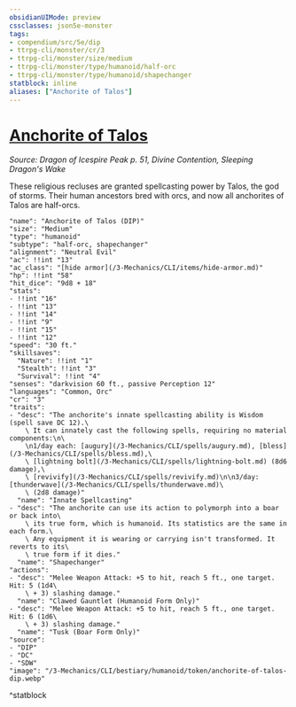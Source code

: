 ```yaml
---
obsidianUIMode: preview
cssclasses: json5e-monster
tags:
- compendium/src/5e/dip
- ttrpg-cli/monster/cr/3
- ttrpg-cli/monster/size/medium
- ttrpg-cli/monster/type/humanoid/half-orc
- ttrpg-cli/monster/type/humanoid/shapechanger
statblock: inline
aliases: ["Anchorite of Talos"]
---
```

# [Anchorite of Talos](3-Mechanics\CLI\bestiary\humanoid/anchorite-of-talos-dip.md)
*Source: Dragon of Icespire Peak p. 51, Divine Contention, Sleeping Dragon's Wake*  

These religious recluses are granted spellcasting power by Talos, the god of storms. Their human ancestors bred with orcs, and now all anchorites of Talos are half-orcs.

```statblock
"name": "Anchorite of Talos (DIP)"
"size": "Medium"
"type": "humanoid"
"subtype": "half-orc, shapechanger"
"alignment": "Neutral Evil"
"ac": !!int "13"
"ac_class": "[hide armor](/3-Mechanics/CLI/items/hide-armor.md)"
"hp": !!int "58"
"hit_dice": "9d8 + 18"
"stats":
- !!int "16"
- !!int "13"
- !!int "14"
- !!int "9"
- !!int "15"
- !!int "12"
"speed": "30 ft."
"skillsaves":
  "Nature": !!int "1"
  "Stealth": !!int "3"
  "Survival": !!int "4"
"senses": "darkvision 60 ft., passive Perception 12"
"languages": "Common, Orc"
"cr": "3"
"traits":
- "desc": "The anchorite's innate spellcasting ability is Wisdom (spell save DC 12).\
    \ It can innately cast the following spells, requiring no material components:\n\
    \n1/day each: [augury](/3-Mechanics/CLI/spells/augury.md), [bless](/3-Mechanics/CLI/spells/bless.md),\
    \ [lightning bolt](/3-Mechanics/CLI/spells/lightning-bolt.md) (8d6 damage),\
    \ [revivify](/3-Mechanics/CLI/spells/revivify.md)\n\n3/day: [thunderwave](/3-Mechanics/CLI/spells/thunderwave.md)\
    \ (2d8 damage)"
  "name": "Innate Spellcasting"
- "desc": "The anchorite can use its action to polymorph into a boar or back into\
    \ its true form, which is humanoid. Its statistics are the same in each form.\
    \ Any equipment it is wearing or carrying isn't transformed. It reverts to its\
    \ true form if it dies."
  "name": "Shapechanger"
"actions":
- "desc": "Melee Weapon Attack: +5 to hit, reach 5 ft., one target. Hit: 5 (1d4\
    \ + 3) slashing damage."
  "name": "Clawed Gauntlet (Humanoid Form Only)"
- "desc": "Melee Weapon Attack: +5 to hit, reach 5 ft., one target. Hit: 6 (1d6\
    \ + 3) slashing damage."
  "name": "Tusk (Boar Form Only)"
"source":
- "DIP"
- "DC"
- "SDW"
"image": "/3-Mechanics/CLI/bestiary/humanoid/token/anchorite-of-talos-dip.webp"
```
^statblock
